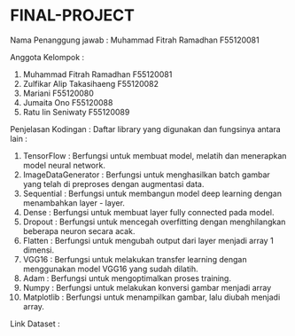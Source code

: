 # FINAL-PROJECT

Nama Penanggung jawab : Muhammad Fitrah Ramadhan F55120081

Anggota Kelompok :
1. Muhammad Fitrah Ramadhan F55120081
2. Zulfikar Alip Takasihaeng F55120082
3. Mariani F55120080
4. Jumaita Ono F55120088
5. Ratu Iin Seniwaty F55120089

Penjelasan Kodingan :
Daftar library yang digunakan dan fungsinya antara lain :
1. TensorFlow : Berfungsi untuk membuat model,  melatih dan menerapkan model neural network.
2. ImageDataGenerator : Berfungsi untuk menghasilkan batch gambar yang telah di preproses dengan augmentasi data.
3. Sequential :  Berfungsi untuk membangun model deep learning dengan menambahkan layer - layer.
4. Dense : Berfungsi untuk membuat layer fully connected pada model.
5. Dropout : Berfungsi untuk mencegah overfitting dengan menghilangkan beberapa neuron secara acak.
6. Flatten : Berfungsi untuk mengubah output dari layer menjadi array 1 dimensi.
7. VGG16 : Berfungsi untuk melakukan transfer learning dengan menggunakan model VGG16 yang sudah dilatih.
8. Adam : Berfungsi untuk mengoptimalkan proses training.
9. Numpy : Berfungsi untuk melakukan konversi gambar menjadi array
10. Matplotlib : Berfungsi untuk menampilkan gambar, lalu diubah menjadi array.

Link Dataset :

